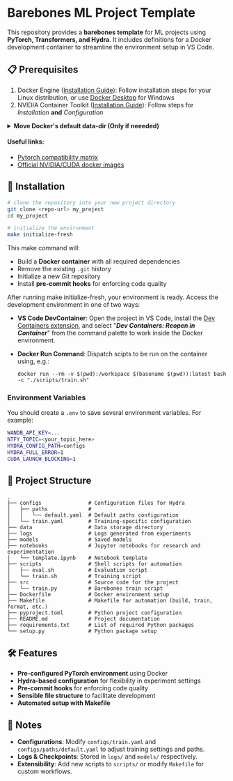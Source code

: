 # Barebones ML Project Template

This repository provides a **barebones template** for ML projects using **PyTorch, Transformers, and Hydra**. It includes definitions for a Docker development container to streamline the environment setup in VS Code.

## 📋 Prerequisites

1. Docker Engine ([Installation Guide](https://docs.docker.com/engine/install/)): Follow installation steps for your Linux distribution, or use [Docker Desktop](https://docs.docker.com/desktop/) for Windows
2. NVIDIA Container Toolkit ([Installation Guide](https://docs.nvidia.com/datacenter/cloud-native/container-toolkit/latest/install-guide.html)): Follow steps for *Installation* **and** *Configuration*

<details><summary><b>Move Docker's default data-dir (Only if neeeded)</b><br></summary>

On my system, I have a lot of free space at `/home`, but very little in docker's default directory. Run the following commands to update Docker to store its data in a different directory.

1. Shutdown Docker service

   ```shell
   sudo systemctl stop docker docker.socket
   sudo systemctl status docker
   ```

2. Move data to the new path (if it's not already there)

   ```shell
   sudo mkdir -p /etc/docker
   sudo rsync -avxP /var/lib/docker/ /home/docker/
   echo '{
     "data-root": "/home/docker"
   }' | sudo tee /etc/docker/daemon.json
   ```

3. Restart the Docker services

   ```shell
   sudo systemctl restart docker
   ```

</details>

#### Useful links:

- [Pytorch compatibility matrix](https://github.com/pytorch/pytorch/blob/main/RELEASE.md)
- [Official NVIDIA/CUDA docker images](https://hub.docker.com/r/nvidia/cuda/tags)

## 🚀 Installation

```sh
# clone the repository into your new project directory
git clone <repo-url> my_project
cd my_project

# initialize the environment
make initialize-fresh
```

This make command will:

- Build a **Docker container** with all required dependencies
- Remove the existing `.git` history
- Initialize a new Git repository
- Install **pre-commit hooks** for enforcing code quality

After running make initialize-fresh, your environment is ready. Access the development environment in one of two ways:

- **VS Code DevContainer**: Open the project in VS Code, install the [Dev Containers extension](https://marketplace.visualstudio.com/items?itemName=ms-vscode-remote.remote-containers), and select "***Dev Containers: Reopen in Container***" from the command palette to work inside the Docker environment.

- **Docker Run Command**: Dispatch scipts to be run on the container using, e.g.:

  ```shell
  docker run --rm -v $(pwd):/workspace $(basename $(pwd)):latest bash -c "./scripts/train.sh"
  ```

### Environment Variables

You should create a `.env` to save several environment variables. For example:

```sh
WANDB_API_KEY=...
NTFY_TOPIC=<your_topic_here>
HYDRA_CONFIG_PATH=configs
HYDRA_FULL_ERROR=1
CUDA_LAUNCH_BLOCKING=1
```

## 📂 Project Structure

```
.
├── configs               # Configuration files for Hydra
│   ├── paths             #
│   │   └── default.yaml  # Default paths configuration
│   └── train.yaml        # Training-specific configuration
├── data                  # Data storage directory
├── logs                  # Logs generated from experiments
├── models                # Saved models
├── notebooks             # Jupyter notebooks for research and experimentation
│   └── template.ipynb    # Notebook template
├── scripts               # Shell scripts for automation
│   ├── eval.sh           # Evaluation script
│   └── train.sh          # Training script
├── src                   # Source code for the project
│   └── train.py          # Barebones train script
├── Dockerfile            # Docker environment setup
├── Makefile              # Makefile for automation (build, train, format, etc.)
├── pyproject.toml        # Python project configuration
├── README.md             # Project documentation
├── requirements.txt      # List of required Python packages
└── setup.py              # Python package setup
```

## 🛠 Features

- **Pre-configured PyTorch environment** using Docker
- **Hydra-based configuration** for flexibility in experiment settings
- **Pre-commit hooks** for enforcing code quality
- **Sensible file structure** to facilitate development
- **Automated setup with Makefile**

## 📝 Notes

- **Configurations**: Modify `configs/train.yaml` and `configs/paths/default.yaml` to adjust training settings and paths.
- **Logs & Checkpoints**: Stored in `logs/` and `models/` respectively.
- **Extensibility**: Add new scripts to `scripts/` or modify `Makefile` for custom workflows.
